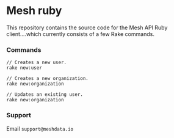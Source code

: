 # Mesh ruby

This repository contains the source code for the Mesh API Ruby client....which currently consists of a few Rake commands.

### Commands

```
// Creates a new user.
rake new:user
```

```
// Creates a new organization.
rake new:organization
```

```
// Updates an existing user.
rake new:organization
```

### Support

Email `support@meshdata.io`

